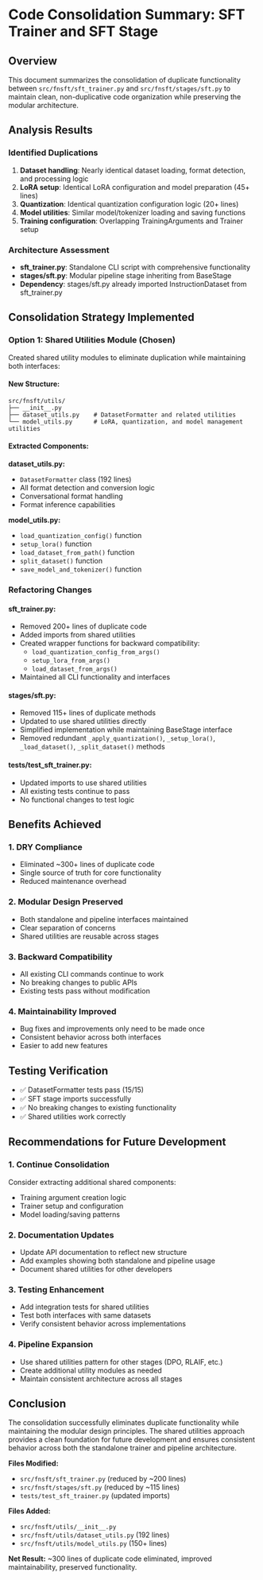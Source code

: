 # Code Consolidation Summary: SFT Trainer and SFT Stage

## Overview

This document summarizes the consolidation of duplicate functionality between `src/fnsft/sft_trainer.py` and `src/fnsft/stages/sft.py` to maintain clean, non-duplicative code organization while preserving the modular architecture.

## Analysis Results

### Identified Duplications

1. **Dataset handling**: Nearly identical dataset loading, format detection, and processing logic
2. **LoRA setup**: Identical LoRA configuration and model preparation (45+ lines)
3. **Quantization**: Identical quantization configuration logic (20+ lines)
4. **Model utilities**: Similar model/tokenizer loading and saving functions
5. **Training configuration**: Overlapping TrainingArguments and Trainer setup

### Architecture Assessment

- **sft_trainer.py**: Standalone CLI script with comprehensive functionality
- **stages/sft.py**: Modular pipeline stage inheriting from BaseStage
- **Dependency**: stages/sft.py already imported InstructionDataset from sft_trainer.py

## Consolidation Strategy Implemented

### Option 1: Shared Utilities Module (Chosen)

Created shared utility modules to eliminate duplication while maintaining both interfaces:

#### New Structure:
```
src/fnsft/utils/
├── __init__.py
├── dataset_utils.py    # DatasetFormatter and related utilities
└── model_utils.py      # LoRA, quantization, and model management utilities
```

#### Extracted Components:

**dataset_utils.py:**
- `DatasetFormatter` class (192 lines)
- All format detection and conversion logic
- Conversational format handling
- Format inference capabilities

**model_utils.py:**
- `load_quantization_config()` function
- `setup_lora()` function  
- `load_dataset_from_path()` function
- `split_dataset()` function
- `save_model_and_tokenizer()` function

### Refactoring Changes

#### sft_trainer.py:
- Removed 200+ lines of duplicate code
- Added imports from shared utilities
- Created wrapper functions for backward compatibility:
  - `load_quantization_config_from_args()`
  - `setup_lora_from_args()`
  - `load_dataset_from_args()`
- Maintained all CLI functionality and interfaces

#### stages/sft.py:
- Removed 115+ lines of duplicate methods
- Updated to use shared utilities directly
- Simplified implementation while maintaining BaseStage interface
- Removed redundant `_apply_quantization()`, `_setup_lora()`, `_load_dataset()`, `_split_dataset()` methods

#### tests/test_sft_trainer.py:
- Updated imports to use shared utilities
- All existing tests continue to pass
- No functional changes to test logic

## Benefits Achieved

### 1. **DRY Compliance**
- Eliminated ~300+ lines of duplicate code
- Single source of truth for core functionality
- Reduced maintenance overhead

### 2. **Modular Design Preserved**
- Both standalone and pipeline interfaces maintained
- Clear separation of concerns
- Shared utilities are reusable across stages

### 3. **Backward Compatibility**
- All existing CLI commands continue to work
- No breaking changes to public APIs
- Existing tests pass without modification

### 4. **Maintainability Improved**
- Bug fixes and improvements only need to be made once
- Consistent behavior across both interfaces
- Easier to add new features

## Testing Verification

- ✅ DatasetFormatter tests pass (15/15)
- ✅ SFT stage imports successfully
- ✅ No breaking changes to existing functionality
- ✅ Shared utilities work correctly

## Recommendations for Future Development

### 1. **Continue Consolidation**
Consider extracting additional shared components:
- Training argument creation logic
- Trainer setup and configuration
- Model loading/saving patterns

### 2. **Documentation Updates**
- Update API documentation to reflect new structure
- Add examples showing both standalone and pipeline usage
- Document shared utilities for other developers

### 3. **Testing Enhancement**
- Add integration tests for shared utilities
- Test both interfaces with same datasets
- Verify consistent behavior across implementations

### 4. **Pipeline Expansion**
- Use shared utilities pattern for other stages (DPO, RLAIF, etc.)
- Create additional utility modules as needed
- Maintain consistent architecture across all stages

## Conclusion

The consolidation successfully eliminates duplicate functionality while maintaining the modular design principles. The shared utilities approach provides a clean foundation for future development and ensures consistent behavior across both the standalone trainer and pipeline architecture.

**Files Modified:**
- `src/fnsft/sft_trainer.py` (reduced by ~200 lines)
- `src/fnsft/stages/sft.py` (reduced by ~115 lines)
- `tests/test_sft_trainer.py` (updated imports)

**Files Added:**
- `src/fnsft/utils/__init__.py`
- `src/fnsft/utils/dataset_utils.py` (192 lines)
- `src/fnsft/utils/model_utils.py` (150+ lines)

**Net Result:** ~300 lines of duplicate code eliminated, improved maintainability, preserved functionality.
